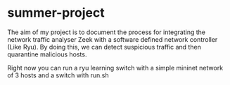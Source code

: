 # summer-project

The aim of my project is to document the process for integrating the network traffic analyser Zeek with a software defined network controller (Like Ryu). By doing this, we can detect suspicious traffic and then quarantine malicious hosts.

Right now you can run a ryu learning switch with a simple mininet network of 3 hosts and a switch with run.sh
